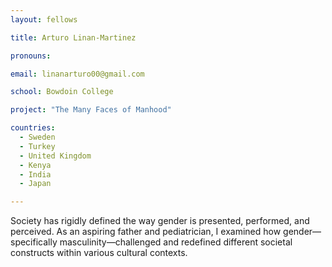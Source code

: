 ```yaml
---
layout: fellows

title: Arturo Linan-Martinez

pronouns: 

email: linanarturo00@gmail.com 

school: Bowdoin College

project: "The Many Faces of Manhood"

countries:
  - Sweden
  - Turkey
  - United Kingdom
  - Kenya
  - India
  - Japan

---
```


Society has rigidly defined the way gender is presented, performed, and perceived. As an aspiring father and pediatrician, I examined how gender—specifically masculinity—challenged and redefined different societal constructs within various cultural contexts.